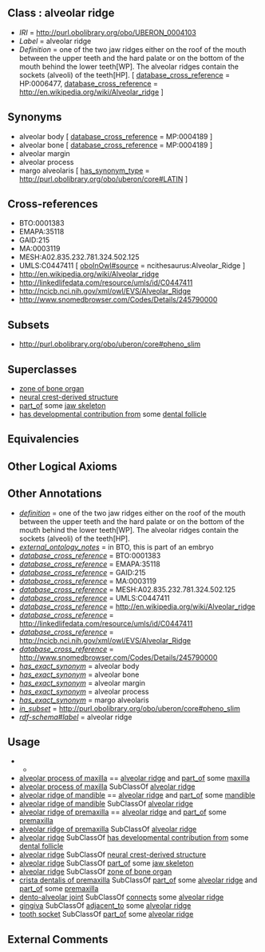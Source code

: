 
## Class : alveolar ridge

 * *IRI* = http://purl.obolibrary.org/obo/UBERON_0004103
 * *Label* = alveolar ridge
 * *Definition* = one of the two jaw ridges either on the roof of the mouth between the upper teeth and the hard palate or on the bottom of the mouth behind the lower teeth[WP]. The alveolar ridges contain the sockets (alveoli) of the teeth[HP]. [ [database_cross_reference](../../ef/oboInOwl#hasDbXref.md) = HP:0006477, [database_cross_reference](../../ef/oboInOwl#hasDbXref.md) = http://en.wikipedia.org/wiki/Alveolar_ridge ]

## Synonyms

 * alveolar body [ [database_cross_reference](../../ef/oboInOwl#hasDbXref.md) = MP:0004189 ]
 * alveolar bone [ [database_cross_reference](../../ef/oboInOwl#hasDbXref.md) = MP:0004189 ]
 * alveolar margin
 * alveolar process
 * margo alveolaris [ [has_synonym_type](../../pe/oboInOwl#hasSynonymType.md) = http://purl.obolibrary.org/obo/uberon/core#LATIN ]

## Cross-references

 * BTO:0001383
 * EMAPA:35118
 * GAID:215
 * MA:0003119
 * MESH:A02.835.232.781.324.502.125
 * UMLS:C0447411 [ [oboInOwl#source](../../ce/oboInOwl#source.md) = ncithesaurus:Alveolar_Ridge ]
 * http://en.wikipedia.org/wiki/Alveolar_ridge
 * http://linkedlifedata.com/resource/umls/id/C0447411
 * http://ncicb.nci.nih.gov/xml/owl/EVS/Alveolar_Ridge
 * http://www.snomedbrowser.com/Codes/Details/245790000

## Subsets

 * http://purl.obolibrary.org/obo/uberon/core#pheno_slim

## Superclasses

 * [zone of bone organ](../../UBERON/13/UBERON_0005913.md)
 * [neural crest-derived structure](../../UBERON/13/UBERON_0010313.md)
 * [part_of](../../BFO/50/BFO_0000050.md) some [jaw skeleton](../../UBERON/08/UBERON_0001708.md)
 * [has developmental contribution from](../../RO/54/RO_0002254.md) some [dental follicle](../../UBERON/69/UBERON_0008969.md)

## Equivalencies


## Other Logical Axioms


## Other Annotations

 * *[definition](../../IAO/15/IAO_0000115.md)* = one of the two jaw ridges either on the roof of the mouth between the upper teeth and the hard palate or on the bottom of the mouth behind the lower teeth[WP]. The alveolar ridges contain the sockets (alveoli) of the teeth[HP].
 * *[external_ontology_notes](../../UBPROP/12/UBPROP_0000012.md)* = in BTO, this is part of an embryo
 * *[database_cross_reference](../../ef/oboInOwl#hasDbXref.md)* = BTO:0001383
 * *[database_cross_reference](../../ef/oboInOwl#hasDbXref.md)* = EMAPA:35118
 * *[database_cross_reference](../../ef/oboInOwl#hasDbXref.md)* = GAID:215
 * *[database_cross_reference](../../ef/oboInOwl#hasDbXref.md)* = MA:0003119
 * *[database_cross_reference](../../ef/oboInOwl#hasDbXref.md)* = MESH:A02.835.232.781.324.502.125
 * *[database_cross_reference](../../ef/oboInOwl#hasDbXref.md)* = UMLS:C0447411
 * *[database_cross_reference](../../ef/oboInOwl#hasDbXref.md)* = http://en.wikipedia.org/wiki/Alveolar_ridge
 * *[database_cross_reference](../../ef/oboInOwl#hasDbXref.md)* = http://linkedlifedata.com/resource/umls/id/C0447411
 * *[database_cross_reference](../../ef/oboInOwl#hasDbXref.md)* = http://ncicb.nci.nih.gov/xml/owl/EVS/Alveolar_Ridge
 * *[database_cross_reference](../../ef/oboInOwl#hasDbXref.md)* = http://www.snomedbrowser.com/Codes/Details/245790000
 * *[has_exact_synonym](../../ym/oboInOwl#hasExactSynonym.md)* = alveolar body
 * *[has_exact_synonym](../../ym/oboInOwl#hasExactSynonym.md)* = alveolar bone
 * *[has_exact_synonym](../../ym/oboInOwl#hasExactSynonym.md)* = alveolar margin
 * *[has_exact_synonym](../../ym/oboInOwl#hasExactSynonym.md)* = alveolar process
 * *[has_exact_synonym](../../ym/oboInOwl#hasExactSynonym.md)* = margo alveolaris
 * *[in_subset](../../et/oboInOwl#inSubset.md)* = http://purl.obolibrary.org/obo/uberon/core#pheno_slim
 * *[rdf-schema#label](../../el/rdf-schema#label.md)* = alveolar ridge

## Usage

 * -
 * [alveolar process of maxilla](../../UBERON/27/UBERON_0004527.md) == [alveolar ridge](../../UBERON/03/UBERON_0004103.md) and [part_of](../../BFO/50/BFO_0000050.md) some [maxilla](../../UBERON/97/UBERON_0002397.md)
 * [alveolar process of maxilla](../../UBERON/27/UBERON_0004527.md) SubClassOf [alveolar ridge](../../UBERON/03/UBERON_0004103.md)
 * [alveolar ridge of mandible](../../UBERON/28/UBERON_0004528.md) == [alveolar ridge](../../UBERON/03/UBERON_0004103.md) and [part_of](../../BFO/50/BFO_0000050.md) some [mandible](../../UBERON/84/UBERON_0001684.md)
 * [alveolar ridge of mandible](../../UBERON/28/UBERON_0004528.md) SubClassOf [alveolar ridge](../../UBERON/03/UBERON_0004103.md)
 * [alveolar ridge of premaxilla](../../UBERON/98/UBERON_0034898.md) == [alveolar ridge](../../UBERON/03/UBERON_0004103.md) and [part_of](../../BFO/50/BFO_0000050.md) some [premaxilla](../../UBERON/44/UBERON_0002244.md)
 * [alveolar ridge of premaxilla](../../UBERON/98/UBERON_0034898.md) SubClassOf [alveolar ridge](../../UBERON/03/UBERON_0004103.md)
 * [alveolar ridge](../../UBERON/03/UBERON_0004103.md) SubClassOf [has developmental contribution from](../../RO/54/RO_0002254.md) some [dental follicle](../../UBERON/69/UBERON_0008969.md)
 * [alveolar ridge](../../UBERON/03/UBERON_0004103.md) SubClassOf [neural crest-derived structure](../../UBERON/13/UBERON_0010313.md)
 * [alveolar ridge](../../UBERON/03/UBERON_0004103.md) SubClassOf [part_of](../../BFO/50/BFO_0000050.md) some [jaw skeleton](../../UBERON/08/UBERON_0001708.md)
 * [alveolar ridge](../../UBERON/03/UBERON_0004103.md) SubClassOf [zone of bone organ](../../UBERON/13/UBERON_0005913.md)
 * [crista dentalis of premaxilla](../../UBERON/12/UBERON_3000112.md) SubClassOf [part_of](../../BFO/50/BFO_0000050.md) some [alveolar ridge](../../UBERON/03/UBERON_0004103.md) and [part_of](../../BFO/50/BFO_0000050.md) some [premaxilla](../../UBERON/44/UBERON_0002244.md)
 * [dento-alveolar joint](../../UBERON/35/UBERON_0001035.md) SubClassOf [connects](../../RO/76/RO_0002176.md) some [alveolar ridge](../../UBERON/03/UBERON_0004103.md)
 * [gingiva](../../UBERON/28/UBERON_0001828.md) SubClassOf [adjacent_to](../../RO/20/RO_0002220.md) some [alveolar ridge](../../UBERON/03/UBERON_0004103.md)
 * [tooth socket](../../UBERON/86/UBERON_0003686.md) SubClassOf [part_of](../../BFO/50/BFO_0000050.md) some [alveolar ridge](../../UBERON/03/UBERON_0004103.md)

## External Comments

